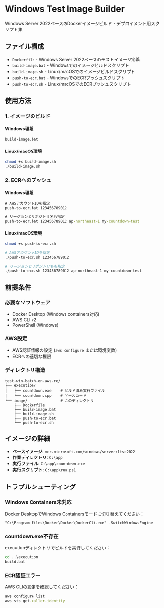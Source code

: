 # Windows Test Image Builder

Windows Server 2022ベースのDockerイメージビルド・デプロイメント用スクリプト集

## ファイル構成

- `Dockerfile` - Windows Server 2022ベースのテストイメージ定義
- `build-image.bat` - Windowsでのイメージビルドスクリプト
- `build-image.sh` - Linux/macOSでのイメージビルドスクリプト
- `push-to-ecr.bat` - WindowsでのECRプッシュスクリプト
- `push-to-ecr.sh` - Linux/macOSでのECRプッシュスクリプト

## 使用方法

### 1. イメージのビルド

#### Windows環境
```cmd
build-image.bat
```

#### Linux/macOS環境
```bash
chmod +x build-image.sh
./build-image.sh
```

### 2. ECRへのプッシュ

#### Windows環境
```cmd
# AWSアカウントIDを指定
push-to-ecr.bat 123456789012

# リージョンとリポジトリ名も指定
push-to-ecr.bat 123456789012 ap-northeast-1 my-countdown-test
```

#### Linux/macOS環境
```bash
chmod +x push-to-ecr.sh

# AWSアカウントIDを指定
./push-to-ecr.sh 123456789012

# リージョンとリポジトリ名も指定
./push-to-ecr.sh 123456789012 ap-northeast-1 my-countdown-test
```

## 前提条件

### 必要なソフトウェア
- Docker Desktop (Windows containers対応)
- AWS CLI v2
- PowerShell (Windows)

### AWS設定
- AWS認証情報の設定 (`aws configure` または環境変数)
- ECRへの適切な権限

### ディレクトリ構造
```
test-win-batch-on-aws-re/
├── execution/
│   ├── countdown.exe    # ビルド済み実行ファイル
│   └── countdown.cpp    # ソースコード
└── image/               # このディレクトリ
    ├── Dockerfile
    ├── build-image.bat
    ├── build-image.sh
    ├── push-to-ecr.bat
    └── push-to-ecr.sh
```

## イメージの詳細

- **ベースイメージ**: `mcr.microsoft.com/windows/server:ltsc2022`
- **作業ディレクトリ**: `C:\app`
- **実行ファイル**: `C:\app\countdown.exe`
- **実行スクリプト**: `C:\app\run.ps1`

## トラブルシューティング

### Windows Containers未対応
Docker DesktopでWindows Containersモードに切り替えてください：
```
"C:\Program Files\Docker\Docker\DockerCli.exe" -SwitchWindowsEngine
```

### countdown.exe不存在
executionディレクトリでビルドを実行してください：
```cmd
cd ..\execution
build.bat
```

### ECR認証エラー
AWS CLIの設定を確認してください：
```cmd
aws configure list
aws sts get-caller-identity
```
